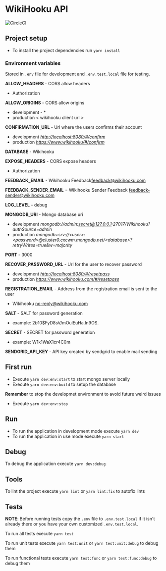 # WikiHooku API

[![CircleCI](https://circleci.com/gh/xcarol/wikihooku-api/tree/master.svg?style=svg&circle-token=0c73b168d8d2b8a0d97965c82f0ecf1da9a3139f)](https://circleci.com/gh/xcarol/wikihooku-api/tree/master)

## Project setup

- To install the project dependencies run `yarn install`

### Environment variables

Stored in `.env` file for development and `.env.test.local` file for testing.  

**ALLOW_HEADERS** - CORS allow headers  

- Authorization

**ALLOW_ORIGINS** - CORS allow origins  

- development - *  
- production < wikihooku client url >  

**CONFIRMATION_URL** - Url where the users confirms their account

- development *<http://localhost:8080/#/confirm>*  
- production *<https://www.wikihooku/#/confirm>*  

**DATABASE** - Wikihooku  

**EXPOSE_HEADERS** - CORS expose headers  

- Authorization  

**FEEDBACK_EMAIL** - Wikihooku Feedback<feedback@wikihooku.com>  

**FEEDBACK_SENDER_EMAIL** = Wikihooku Sender Feedback <feedback-sender@wikihooku.com>

**LOG_LEVEL** - debug  

**MONGODB_URI** - Mongo database uri  

- development *mongodb://admin:secret@127.0.0.1:27017/Wikihooku?authSource=admin*  
- production *mongodb+srv://\<user>:\<password>@cluster0.cxcwm.mongodb.net/\<database>?retryWrites=true&w=majority*

**PORT** - 3000  

**RECOVER_PASSWORD_URL** - Url for the user to recover password  

- development *<http://localhost:8080/#/resetpass>*  
- production *<https://www.wikihooku.com/#/resetpass>*  

**REGISTRATION_EMAIL** - Address from the registration email is sent to the user  

- Wikihooku <no-reply@wikihooku.com>  

**SALT** - SALT for password generation  

- example: $2b$10$FyD8sV/mOulEuHa.In9OS.  

**SECRET** - SECRET for password generation  

- example: W1k1WaX1cr4C0m  

**SENDGRID_API_KEY** - API key created by sendgrid to enable mail sending  

## First run

- Execute `yarn dev:env:start` to start mongo server locally
- Execute `yarn dev:env:build` to setup the database  

**Remember** to stop the developmet environment to avoid future weird issues

- Execute `yarn dev:env:stop`

## Run

- To run the application in development mode execute `yarn dev`
- To run the application in use mode execute `yarn start`

## Debug

To debug the application execute `yarn dev:debug`

## Tools

To lint the project execute `yarn lint` or `yarn lint:fix` to autofix lints

## Tests

**NOTE**: Before running tests copy the `.env` file to `.env.test.local` if it isn't already there or you have your own customized `.env.test.local`.

To run all tests execute  `yarn test`

To run unit tests execute  `yarn test:unit` or  `yarn test:unit:debug` to debug them

To run functional tests execute  `yarn test:func` or  `yarn test:func:debug` to debug them
